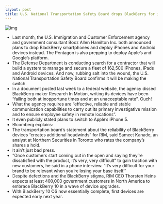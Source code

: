 ```yaml
---
layout: post
title: U.S. National Transportation Safety Board drops BlackBerry for iPhone
---
```

![img](http://media.idownloadblog.com/wp-content/uploads/2011/11/blackberrylogo-e1322686986989.jpg)
* Last month, the U.S. Immigration and Customer Enforcement agency and government consultant Booz Allen Hamilton Inc. both announced plans to drop BlackBerry smartphones and deploy iPhones and Android devices instead. The Pentagon is also prepping to deploy Apple’s and Google’s platform.
* The Defense Department is conducting search for a contractor that will build a system to manage and secure a fleet of 162,500 iPhones, iPads and Android devices. And now, rubbing salt into the wound, the U.S. National Transportation Safety Board confirms it will be making the switch.
* In a document posted last week to a federal website, the agency dissed BlackBerry maker Research In Motion, writing its devices have been “failing both at inopportune times and at an unacceptable rate”. Ouch!
* What the agency requires are “effective, reliable and stable communication capabilities to carry out its primary investigative mission and to ensure employee safety in remote locations”.
* It even publicly stated plans to switch to Apple’s iPhone 5.
* Bloomberg explains:
* The transportation board’s statement about the reliability of BlackBerry devices “creates additional headwinds” for RIM, said Sameet Kanade, an analyst at Northern Securities in Toronto who rates the company’s shares a hold.
* It ain’t just bad press.
* “Once customers start coming out in the open and saying they’re dissatisfied with the product, it’s very, very difficult” to gain traction with new customers, he said in a phone interview. “It’s very difficult for your brand to be relevant when you’re losing your base itself.”
* Despite defections and the BlackBerry stigma, RIM CEO Thorsten Heins expects at least 400,000 government customers in North America to embrace BlackBerry 10 in a wave of device upgrades.
* With BlackBerry 10 OS now essentially complete, first devices are expected early next year.


